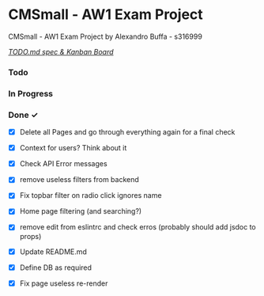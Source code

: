 # CMSmall - AW1 Exam Project

CMSmall - AW1 Exam Project by Alexandro Buffa - s316999


<em>[TODO.md spec & Kanban Board](https://bit.ly/3fCwKfM)</em>

### Todo


### In Progress


### Done ✓

- [x] Delete all Pages and go through everything again for a final check  
- [x] Context for users? Think about it  
- [x] Check API Error messages  
- [x] remove useless filters from backend  
- [x] Fix topbar filter on radio click ignores name  
- [x] Home page filtering (and searching?)  
- [x] remove edit from eslintrc and check erros (probably should add jsdoc to props)  
- [x] Update README.md  
- [x] Define DB as required  
- [x] Fix page useless re-render  

